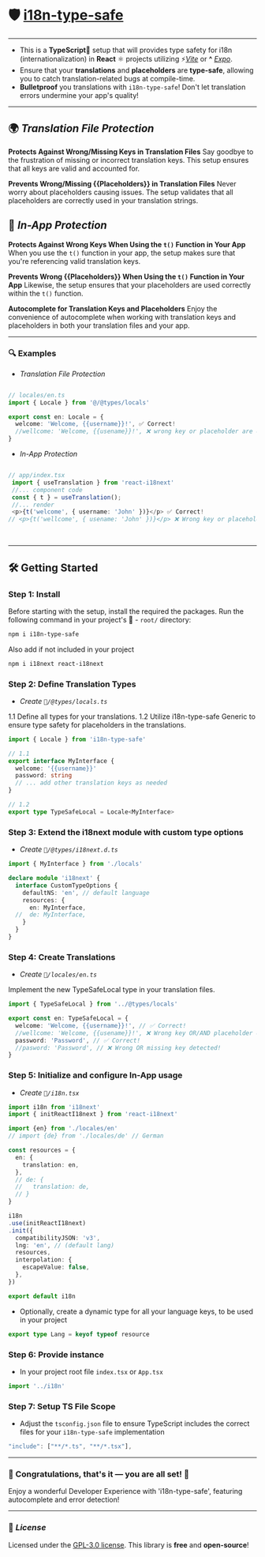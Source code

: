 # 🛡️ [i18n-type-safe](https://www.npmjs.com/package/i18n-type-safe)

---

- This is a **TypeScript**🔷 setup that will provides type safety for i18n (internationalization) in **React** ⚛️ projects utilizing ⚡️[*Vite*](https://vitejs.dev/) оr **^** [*Expo*](https://docs.expo.dev/).
- Ensure that your **translations** and **placeholders** are **type-safe**, allowing you to catch translation-related bugs at compile-time.
- **Bulletproof** you translations with `i18n-type-safe`! Don't let translation errors undermine your app's quality!

---


## 🌍 ***Translation File Protection***

**Protects Against Wrong/Missing Keys in Translation Files**
Say goodbye to the frustration of missing or incorrect translation keys. This setup ensures that all keys are valid and accounted for.

**Prevents Wrong/Missing {{Placeholders}} in Translation Files**
Never worry about placeholders causing issues. The setup validates that all placeholders are correctly used in your translation strings.



## 🚀 ***In-App Protection***

**Protects Against Wrong Keys When Using the `t()` Function in Your App**
When you use the `t()` function in your app, the setup makes sure that you're referencing valid translation keys.

**Prevents Wrong {{Placeholders}} When Using the `t()` Function in Your App**
Likewise, the setup ensures that your placeholders are used correctly within the `t()` function.

**Autocomplete for Translation Keys and Placeholders**
Enjoy the convenience of autocomplete when working with translation keys and placeholders in both your translation files and your app.

___
 
### 🔍 Examples

* *Translation File Protection*
```ts

// locales/en.ts
import { Locale } from '@/@types/locals'

export const en: Locale = {
  welcome: 'Welcome, {{username}}!', ✅ Correct!
  //wellcome: 'Welcome, {{usename}}!', ❌ wrong key or placeholder are detected
}
```
* *In-App Protection*

```ts

// app/index.tsx
 import { useTranslation } from 'react-i18next'
 //... component code
 const { t } = useTranslation();
 //... render
 <p>{t('welcome', { username: 'John' })}</p> ✅ Correct!
// <p>{t('wellcome', { usename: 'John' })}</p> ❌ Wrong key or placeholder are detected
```
</br>

___


## 🛠️ Getting Started

### Step 1: Install 
Before starting with the setup, install the required the packages. 
Run the following command in your project's  📂 - `root/` directory:
```bash
npm i i18n-type-safe
```
Also add if not included in your project 
```bash
npm i i18next react-i18next
```


### Step 2: Define Translation Types
- *Create `📂/@types/locals.ts`*

1.1 Define all types for your translations. 
1.2 Utilize i18n-type-safe Generic to ensure type safety for placeholders in the translations.

```ts
import { Locale } from 'i18n-type-safe'

// 1.1
export interface MyInterface {
  welcome: '{{username}}'
  password: string
  // ... add other translation keys as needed
}

// 1.2
export type TypeSafeLocal = Locale<MyInterface>
```
### Step 3: Extend the i18next module with custom type options
- *Create  `📂/@types/i18next.d.ts`*


```ts
import { MyInterface } from './locals'

declare module 'i18next' {
  interface CustomTypeOptions {
    defaultNS: 'en', // default language
    resources: {
      en: MyInterface,
  //  de: MyInterface, 
    }
  }
}

```

### Step 4: Create Translations
- *Create `📂/locales/en.ts`*

Implement the new TypeSafeLocal type in your translation files.

```ts
import { TypeSafeLocal } from '../@types/locals'

export const en: TypeSafeLocal = {
  welcome: 'Welcome, {{username}}!', // ✅ Correct!
  //wellcome: 'Welcome, {{usename}}!', ❌ Wrong key OR/AND placeholder detected!
  password: 'Password', // ✅ Correct!
  //pasword: 'Password', // ❌ Wrong OR missing key detected!
}

```

### Step 5: Initialize and configure In-App usage
- *Create `📂/i18n.tsx`*

```ts
import i18n from 'i18next'
import { initReactI18next } from 'react-i18next'

import {en} from './locales/en'
// import {de} from './locales/de' // German

const resources = {
  en: {
    translation: en,
  },
  // de: {
  //   translation: de,
  // }
}

i18n
.use(initReactI18next)
.init({
  compatibilityJSON: 'v3',
  lng: 'en', // (default lang)
  resources,
  interpolation: {
    escapeValue: false,
  },
})

export default i18n

```
-  Optionally, create a dynamic type for all your language keys, to be used in your project

```ts
export type Lang = keyof typeof resource
```
### Step 6: Provide instance
 * In your project root file `index.tsx` or `App.tsx`
 ```ts
 import '../i18n'
```
### Step 7: Setup TS File Scope 
* Adjust the `tsconfig.json` file to ensure TypeScript includes the correct files for your `i18n-type-safe` implementation
 ```ts
 "include": ["**/*.ts", "**/*.tsx"],
 ```

 ___

### 🎉 Congratulations, that's it — you are all set! 🎉
Enjoy a wonderful Developer Experience with 'i18n-type-safe', featuring autocomplete and error detection!                                                          
 ___

### 📜 ***License***

 Licensed under the [GPL-3.0 license](https://github.com/AChristoff/i18n-type-safe/blob/main/LICENSE).  This library is **free** and **open-source**!
 



